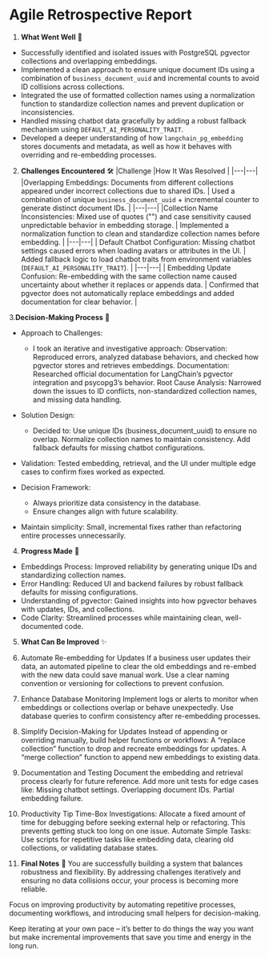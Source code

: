 # **Agile Retrospective Report**

1. **What Went Well** 🌟
- Successfully identified and isolated issues with PostgreSQL pgvector collections and overlapping embeddings.
- Implemented a clean approach to ensure unique document IDs using a combination of `business_document_uuid` and incremental counts to avoid ID collisions across collections.
- Integrated the use of formatted collection names using a normalization function to standardize collection names and prevent duplication or inconsistencies.
- Handled missing chatbot data gracefully by adding a robust fallback mechanism using `DEFAULT_AI_PERSONALITY_TRAIT`.
- Developed a deeper understanding of how `langchain_pg_embedding` stores documents and metadata, as well as how it behaves with overriding and re-embedding processes.


2. **Challenges Encountered** 🛠️
|Challenge   |How It Was Resolved   |
|---|---|
|Overlapping Embeddings: Documents from different collections appeared under incorrect collections due to shared IDs.    | Used a combination of unique `business_document_uuid` + incremental counter to generate distinct document IDs.  |
|---|---|
|Collection Name Inconsistencies: Mixed use of quotes ("") and case sensitivity caused unpredictable behavior in embedding storage.   | Implemented a normalization function to clean and standardize collection names before embedding.  |
|---|---|
| Default Chatbot Configuration: Missing chatbot settings caused errors when loading avatars or attributes in the UI. | Added fallback logic to load chatbot traits from environment variables (`DEFAULT_AI_PERSONALITY_TRAIT`). |
|---|---|
| Embedding Update Confusion: Re-embedding with the same collection name caused uncertainty about whether it replaces or appends data. | Confirmed that pgvector does not automatically replace embeddings and added documentation for clear behavior. |


3.**Decision-Making Process** 🤔
- Approach to Challenges:
  - I took an iterative and investigative approach:
    Observation: Reproduced errors, analyzed database behaviors, and checked how pgvector stores and retrieves embeddings.
    Documentation: Researched official documentation for LangChain’s pgvector integration and psycopg3’s behavior.
    Root Cause Analysis: Narrowed down the issues to ID conflicts, non-standardized collection names, and missing data handling.

- Solution Design: 
  - Decided to:
    Use unique IDs (business_document_uuid) to ensure no overlap.
    Normalize collection names to maintain consistency.
    Add fallback defaults for missing chatbot configurations.

- Validation: Tested embedding, retrieval, and the UI under multiple edge cases to confirm fixes worked as expected.

- Decision Framework:
  - Always prioritize data consistency in the database.
  - Ensure changes align with future scalability.

- Maintain simplicity: Small, incremental fixes rather than refactoring entire processes unnecessarily.


4. **Progress Made** 🚀
- Embeddings Process: Improved reliability by generating unique IDs and standardizing collection names.
- Error Handling: Reduced UI and backend failures by robust fallback defaults for missing configurations.
- Understanding of pgvector: Gained insights into how pgvector behaves with updates, IDs, and collections.
- Code Clarity: Streamlined processes while maintaining clean, well-documented code.


5. **What Can Be Improved** ✨

  1. Automate Re-embedding for Updates
    If a business user updates their data, an automated pipeline to clear the old embeddings and re-embed with the new data could save manual work.
    Use a clear naming convention or versioning for collections to prevent confusion.
  2. Enhance Database Monitoring
    Implement logs or alerts to monitor when embeddings or collections overlap or behave unexpectedly.
    Use database queries to confirm consistency after re-embedding processes.
  3. Simplify Decision-Making for Updates
    Instead of appending or overriding manually, build helper functions or workflows:
    A “replace collection” function to drop and recreate embeddings for updates.
    A “merge collection” function to append new embeddings to existing data.
  4. Documentation and Testing
    Document the embedding and retrieval process clearly for future reference.
    Add more unit tests for edge cases like:
    Missing chatbot settings.
    Overlapping document IDs.
    Partial embedding failure.
   5. Productivity Tip
    Time-Box Investigations: Allocate a fixed amount of time for debugging before seeking external help or refactoring. This prevents getting stuck too long on one issue.
    Automate Simple Tasks: Use scripts for repetitive tasks like embedding data, clearing old collections, or validating database states.

6. **Final Notes** 📝
You are successfully building a system that balances robustness and flexibility.
By addressing challenges iteratively and ensuring no data collisions occur,
your process is becoming more reliable. 

Focus on improving productivity by automating repetitive processes, documenting workflows,
and introducing small helpers for decision-making.

Keep iterating at your own pace – it’s better to do things the way you want but make incremental improvements that save you time and energy in the long run.
